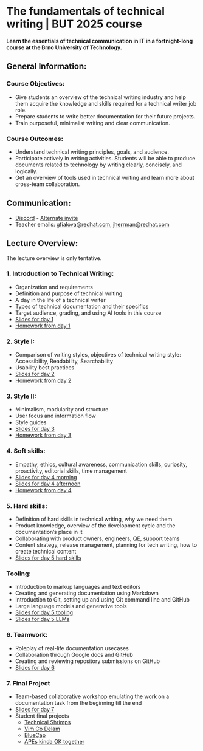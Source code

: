 # The fundamentals of technical writing | BUT 2025 course

**Learn the essentials of technical communication in IT in a fortnight-long course at the Brno University of Technology.**

## General Information:

### Course Objectives:
- Give students an overview of the technical writing industry and help them acquire the knowledge and skills required for a technical writer job role.
- Prepare students to write better documentation for their future projects.
- Train purposeful, minimalist writing and clear communication.

### Course Outcomes:
- Understand technical writing principles, goals, and audience.
- Participate actively in writing activities. Students will be able to produce documents related to technology by writing clearly, concisely, and logically.
- Get an overview of tools used in technical writing and learn more about cross-team collaboration.

## Communication:
* [Discord](https://discord.gg/8C5Ty4WfU7) - [Alternate invite](https://discord.com/invite/36aEfa7ret)
* Teacher emails: gfialova@redhat.com, jherrman@redhat.com

## Lecture Overview:
The lecture overview is only tentative.

### 1. Introduction to Technical Writing:
* Organization and requirements
* Definition and purpose of technical writing
* A day in the life of a technical writer
* Types of technical documentation and their specifics
* Target audience, grading, and using AI tools in this course
* [Slides for day 1](https://github.com/rh-writers/BUT-technical-writing-course-2025/blob/main/slides/2025-Day-1_Introduction%20to%20technical%20writing%20-%20BUT%202025.pdf)
* [Homework from day 1](https://docs.google.com/document/d/1ibK_zqJK3swErivjGnIVWliqOXnj7lP3nLab3WIRPFg/copy)

### 2. Style I:
* Comparison of writing styles, objectives of technical writing style: Accessibility, Readability, Searchability
* Usability best practices
* [Slides for day 2](https://github.com/rh-writers/BUT-technical-writing-course-2025/blob/main/slides/2025-Day-2_Tech%20writing%20style%20I%20-%20BUT%202025.pdf)
* [Homework from day 2](https://docs.google.com/document/d/1s-7HAVXC_k34jGdZ5Sp2bRDFDf1hjivWDvdIFI0lN8k/copy)

### 3. Style II:
* Minimalism, modularity and structure
* User focus and information flow
* Style guides
* [Slides for day 3](https://github.com/rh-writers/BUT-technical-writing-course-2025/blob/main/slides/2025-Day-3_Tech%20writing%20style%20II%20-%20BUT%20Spring%202025.pdf)
* [Homework from day 3](https://www.youtube.com/watch?v=7iWUSetbaos)

### 4. Soft skills:
* Empathy, ethics, cultural awareness, communication skills, curiosity, proactivity, editorial skills, time management
* [Slides for day 4 morning](https://github.com/rh-writers/BUT-technical-writing-course-2025/blob/main/slides/2025-Day-4_SoftSkills%20BUT%20morning%20session.pdf)
* [Slides for day 4 afternoon](https://github.com/rh-writers/BUT-technical-writing-course-2025/blob/main/slides/2025%20Day%204%20-%20SoftSkills%202025_afternoon%20exercises.pdf)
* [Homework from day 4](https://www.youtube.com/watch?v=Q2yG142cyNg)

### 5. Hard skills:
* Definition of hard skills in technical writing, why we need them
* Product knowledge, overview of the development cycle and the documentation’s place in it
* Collaborating with product owners, engineers, QE, support teams
* Content strategy, release management, planning for tech writing, how to create technical content
* [Slides for day 5 hard skills](https://github.com/rh-writers/BUT-technical-writing-course-2025/blob/main/slides/2025-Day-5-AM-Hard%20skills.pdf)


### Tooling:
* Introduction to markup languages and text editors
* Creating and generating documentation using Markdown
* Introduction to Git, setting up and using Git command line and GitHub
* Large language models and generative tools
* [Slides for day 5 tooling](https://github.com/rh-writers/BUT-technical-writing-course-2025/blob/main/slides/2025-Day-5-PM-Tooling.pdf)
* [Slides for day 5 LLMs](https://github.com/rh-writers/BUT-technical-writing-course-2025/blob/main/slides/2025-Day-5-LLM%20and%20generative%20AI%20-%20VUT%202025.pdf)

### 6. Teamwork:
* Roleplay of real-life documentation usecases
* Collaboration through Google docs and GitHub
* Creating and reviewing repository submissions on GitHub
* [Slides for day 6](https://github.com/rh-writers/BUT-technical-writing-course-2025/blob/main/slides/2025-Day-6%20-%20Collaboration%20%26%20Teamwork%20-%20BUT%202025.pdf)

### 7. Final Project
* Team-based collaborative workshop emulating the work on a documentation task from the beginning till the end
* [Slides for day 7](https://github.com/rh-writers/BUT-technical-writing-course-2025/blob/main/slides/2025-Day-7%20-%20Final%20Project%20%26%20Conclusion%20-%20BUT%202025.pdf)
* Student final projects
  * [Technical Shrimps](https://github.com/rh-writers/BUT-technical-writing-course-2025/blob/main/final-project/Technical_Shrimps/Technical_Writer_Guide.adoc)
  * [Vim Co Delam](https://github.com/rh-writers/BUT-technical-writing-course-2025/blob/main/final-project/vim-co-delam-project/index.adoc)
  * [BlueCap](https://github.com/rh-writers/BUT-technical-writing-course-2025/blob/main/final-project/BlueCap/index.adoc)
  * [APEs kinda OK together](https://github.com/rh-writers/BUT-technical-writing-course-2025/blob/main/final-project/APEs%20kinda%20ok%20together/index.adoc)

